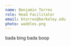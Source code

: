 ```yaml
---
name: Benjamin Torres
role: Head Facilitator
email: btorres@berkeley.edu
photo: waddles.png
---
```


bada bing bada boop